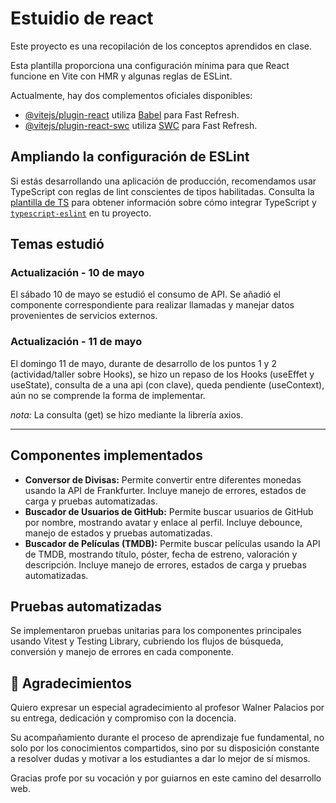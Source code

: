 # Estuidio de react

Este proyecto es una recopilación de los conceptos aprendidos en clase.

Esta plantilla proporciona una configuración mínima para que React funcione en Vite con HMR y algunas reglas de ESLint.

Actualmente, hay dos complementos oficiales disponibles:

- [@vitejs/plugin-react](https://github.com/vitejs/vite-plugin-react/blob/main/packages/plugin-react) utiliza [Babel](https://babeljs.io/) para Fast Refresh.
- [@vitejs/plugin-react-swc](https://github.com/vitejs/vite-plugin-react/blob/main/packages/plugin-react-swc) utiliza [SWC](https://swc.rs/) para Fast Refresh.

## Ampliando la configuración de ESLint

Si estás desarrollando una aplicación de producción, recomendamos usar TypeScript con reglas de lint conscientes de tipos habilitadas. Consulta la [plantilla de TS](https://github.com/vitejs/vite/tree/main/packages/create-vite/template-react-ts) para obtener información sobre cómo integrar TypeScript y [`typescript-eslint`](https://typescript-eslint.io) en tu proyecto.

## Temas estudió

### Actualización - 10 de mayo

El sábado 10 de mayo se estudió el consumo de API. Se añadió el componente correspondiente para realizar llamadas y manejar datos provenientes de servicios externos.

### Actualización - 11 de mayo

El domingo 11 de mayo, durante de desarrollo de los puntos 1 y 2 (actividad/taller sobre Hooks), se hizo un repaso de los Hooks (useEffet y useState), consulta de a una api (con clave), queda pendiente (useContext), aún no se comprende la forma de implementar.

_nota:_ La consulta (get) se hizo mediante la librería axios.

---

## Componentes implementados

- **Conversor de Divisas:** Permite convertir entre diferentes monedas usando la API de Frankfurter. Incluye manejo de errores, estados de carga y pruebas automatizadas.
- **Buscador de Usuarios de GitHub:** Permite buscar usuarios de GitHub por nombre, mostrando avatar y enlace al perfil. Incluye debounce, manejo de estados y pruebas automatizadas.
- **Buscador de Películas (TMDB):** Permite buscar películas usando la API de TMDB, mostrando título, póster, fecha de estreno, valoración y descripción. Incluye manejo de errores, estados de carga y pruebas automatizadas.

## Pruebas automatizadas

Se implementaron pruebas unitarias para los componentes principales usando Vitest y Testing Library, cubriendo los flujos de búsqueda, conversión y manejo de errores en cada componente.

## 🙌 Agradecimientos

Quiero expresar un especial agradecimiento al profesor Walner Palacios por su entrega, dedicación y compromiso con la docencia.

Su acompañamiento durante el proceso de aprendizaje fue fundamental, no solo por los conocimientos compartidos, sino por su disposición constante a resolver dudas y motivar a los estudiantes a dar lo mejor de sí mismos.

Gracias profe por su vocación y por guiarnos en este camino del desarrollo web.

